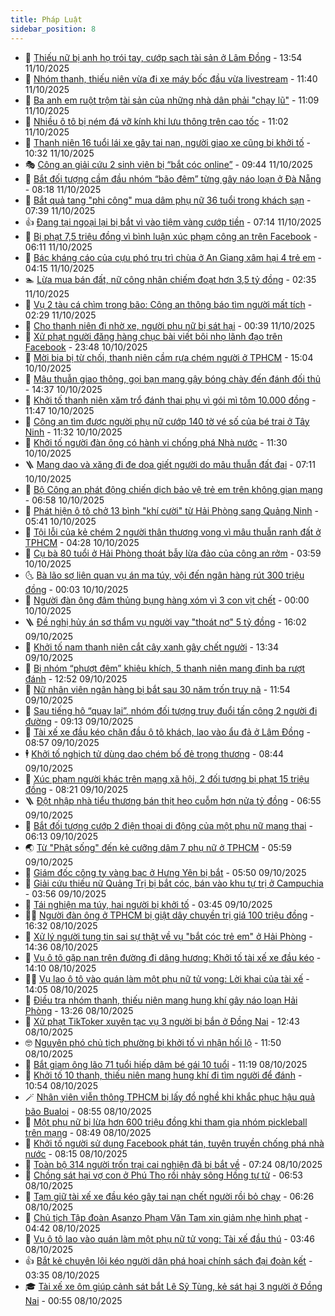 ```yaml
---
title: Pháp Luật
sidebar_position: 8
---
```


<!-- dantri-phap-luat:START -->
- 🌊 [Thiếu nữ bị anh họ trói tay, cướp sạch tài sản ở Lâm Đồng](https://dantri.com.vn/phap-luat/thieu-nu-bi-anh-ho-troi-tay-cuop-sach-tai-san-o-lam-dong-20251011200943920.htm) - 13:54 11/10/2025
- 🐲 [Nhóm thanh, thiếu niên vừa đi xe máy bốc đầu vừa livestream](https://dantri.com.vn/phap-luat/nhom-thanh-thieu-nien-vua-di-xe-may-boc-dau-vua-livestream-20251011183700526.htm) - 11:40 11/10/2025
- 🌁 [Ba anh em ruột trộm tài sản của những nhà dân phải &quot;chạy lũ&quot;](https://dantri.com.vn/phap-luat/ba-anh-em-ruot-trom-tai-san-cua-nhung-nha-dan-phai-chay-lu-20251011171121288.htm) - 11:09 11/10/2025
- 🎃 [Nhiều ô tô bị ném đá vỡ kính khi lưu thông trên cao tốc](https://dantri.com.vn/phap-luat/nhieu-o-to-bi-nem-da-vo-kinh-khi-luu-thong-tren-cao-toc-20251011175357666.htm) - 11:02 11/10/2025
- 🦅 [Thanh niên 16 tuổi lái xe gây tai nạn, người giao xe cũng bị khởi tố](https://dantri.com.vn/phap-luat/thanh-nien-16-tuoi-lai-xe-gay-tai-nan-nguoi-giao-xe-cung-bi-khoi-to-20251011172417845.htm) - 10:32 11/10/2025
- 🎭 [Công an giải cứu 2 sinh viên bị “bắt cóc online”](https://dantri.com.vn/phap-luat/cong-an-giai-cuu-2-sinh-vien-bi-bat-coc-online-20251011161131953.htm) - 09:44 11/10/2025
- 🤗 [Bắt đối tượng cầm đầu nhóm “bão đêm” từng gây náo loạn ở Đà Nẵng](https://dantri.com.vn/phap-luat/bat-doi-tuong-cam-dau-nhom-bao-dem-tung-gay-nao-loan-o-da-nang-20251011145325649.htm) - 08:18 11/10/2025
- 🚀 [Bắt quả tang &quot;phi công&quot; mua dâm phụ nữ 36 tuổi trong khách sạn](https://dantri.com.vn/phap-luat/bat-qua-tang-phi-cong-mua-dam-phu-nu-36-tuoi-trong-khach-san-20251011140916368.htm) - 07:39 11/10/2025
- 👍 [Đang tại ngoại lại bị bắt vì vào tiệm vàng cướp tiền](https://dantri.com.vn/phap-luat/dang-tai-ngoai-lai-bi-bat-vi-vao-tiem-vang-cuop-tien-20251011135403187.htm) - 07:14 11/10/2025
- 🧐 [Bị phạt 7,5 triệu đồng vì bình luận xúc phạm công an trên Facebook](https://dantri.com.vn/phap-luat/bi-phat-75-trieu-dong-vi-binh-luan-xuc-pham-cong-an-tren-facebook-20251011125947995.htm) - 06:11 11/10/2025
- 🫶 [Bác kháng cáo của cựu phó trụ trì chùa ở An Giang xâm hại 4 trẻ em](https://dantri.com.vn/phap-luat/bac-khang-cao-cua-cuu-pho-tru-tri-chua-o-an-giang-xam-hai-4-tre-em-20251011073236572.htm) - 04:15 11/10/2025
- 🏊 [Lừa mua bán đất, nữ công nhân chiếm đoạt hơn 3,5 tỷ đồng](https://dantri.com.vn/phap-luat/lua-mua-ban-dat-nu-cong-nhan-chiem-doat-hon-35-ty-dong-20251011085910618.htm) - 02:35 11/10/2025
- 🌋 [Vụ 2 tàu cá chìm trong bão: Công an thông báo tìm người mất tích](https://dantri.com.vn/phap-luat/vu-2-tau-ca-chim-trong-bao-cong-an-thong-bao-tim-nguoi-mat-tich-20251011084328766.htm) - 02:29 11/10/2025
- 👹 [Cho thanh niên đi nhờ xe, người phụ nữ bị sát hại](https://dantri.com.vn/phap-luat/cho-thanh-nien-di-nho-xe-nguoi-phu-nu-bi-sat-hai-20251011064828972.htm) - 00:39 11/10/2025
- 🫣 [Xử phạt người đăng hàng chục bài viết bôi nhọ lãnh đạo trên Facebook](https://dantri.com.vn/phap-luat/xu-phat-nguoi-dang-hang-chuc-bai-viet-boi-nho-lanh-dao-tren-facebook-20251011003917659.htm) - 23:48 10/10/2025
- 🎃 [Mời bia bị từ chối, thanh niên cầm rựa chém người ở TPHCM](https://dantri.com.vn/phap-luat/moi-bia-bi-tu-choi-thanh-nien-cam-rua-chem-nguoi-o-tphcm-20251010214009840.htm) - 15:04 10/10/2025
- 🌝 [Mâu thuẫn giao thông, gọi bạn mang gậy bóng chày đến đánh đối thủ](https://dantri.com.vn/phap-luat/mau-thuan-giao-thong-goi-ban-mang-gay-bong-chay-den-danh-doi-thu-20251010211234575.htm) - 14:37 10/10/2025
- 🚀 [Khởi tố thanh niên xăm trổ đánh thai phụ vì gói mì tôm 10.000 đồng](https://dantri.com.vn/phap-luat/khoi-to-thanh-nien-xam-tro-danh-thai-phu-vi-goi-mi-tom-10000-dong-20251010182543258.htm) - 11:47 10/10/2025
- 🥷 [Công an tìm được người phụ nữ cướp 140 tờ vé số của bé trai ở Tây Ninh](https://dantri.com.vn/phap-luat/cong-an-tim-duoc-nguoi-phu-nu-cuop-140-to-ve-so-cua-be-trai-o-tay-ninh-20251010182348160.htm) - 11:32 10/10/2025
- 👺 [Khởi tố người đàn ông có hành vi chống phá Nhà nước](https://dantri.com.vn/phap-luat/khoi-to-nguoi-dan-ong-co-hanh-vi-chong-pha-nha-nuoc-20251010181118408.htm) - 11:30 10/10/2025
- 🪜 [Mang dao và xăng đi đe dọa giết người do mâu thuẫn đất đai](https://dantri.com.vn/phap-luat/mang-dao-va-xang-di-de-doa-giet-nguoi-do-mau-thuan-dat-dai-20251010133119716.htm) - 07:11 10/10/2025
- 🦄 [Bộ Công an phát động chiến dịch bảo vệ trẻ em trên không gian mạng](https://dantri.com.vn/phap-luat/bo-cong-an-phat-dong-chien-dich-bao-ve-tre-em-tren-khong-gian-mang-20251010133609681.htm) - 06:58 10/10/2025
- 🦍 [Phát hiện ô tô chở 13 bình &quot;khí cười&quot; từ Hải Phòng sang Quảng Ninh](https://dantri.com.vn/phap-luat/phat-hien-o-to-cho-13-binh-khi-cuoi-tu-hai-phong-sang-quang-ninh-20251010122106358.htm) - 05:41 10/10/2025
- 🌁 [Tội lỗi của kẻ chém 2 người thân thương vong vì mâu thuẫn ranh đất ở TPHCM](https://dantri.com.vn/phap-luat/toi-loi-cua-ke-chem-2-nguoi-than-thuong-vong-vi-mau-thuan-ranh-dat-o-tphcm-20251010095220338.htm) - 04:28 10/10/2025
- 💯 [Cụ bà 80 tuổi ở Hải Phòng thoát bẫy lừa đảo của công an rởm](https://dantri.com.vn/phap-luat/cu-ba-80-tuoi-o-hai-phong-thoat-bay-lua-dao-cua-cong-an-rom-20251010104048566.htm) - 03:59 10/10/2025
- 🌜 [Bà lão sợ liên quan vụ án ma túy, vội đến ngân hàng rút 300 triệu đồng](https://dantri.com.vn/phap-luat/ba-lao-so-lien-quan-vu-an-ma-tuy-voi-den-ngan-hang-rut-300-trieu-dong-20251010064503233.htm) - 00:03 10/10/2025
- 👹 [Người đàn ông đâm thủng bụng hàng xóm vì 3 con vịt chết](https://dantri.com.vn/phap-luat/nguoi-dan-ong-dam-thung-bung-hang-xom-vi-3-con-vit-chet-20251009222639144.htm) - 00:00 10/10/2025
- 🪜 [Đề nghị hủy án sơ thẩm vụ người vay &quot;thoát nợ&quot; 5 tỷ đồng](https://dantri.com.vn/phap-luat/de-nghi-huy-an-so-tham-vu-nguoi-vay-thoat-no-5-ty-dong-20251009175717374.htm) - 16:02 09/10/2025
- 🦩 [Khởi tố nam thanh niên cắt cây xanh gây chết người](https://dantri.com.vn/phap-luat/khoi-to-nam-thanh-nien-cat-cay-xanh-gay-chet-nguoi-20251009200637933.htm) - 13:34 09/10/2025
- 💂 [Bị nhóm “phượt đêm” khiêu khích, 5 thanh niên mang đinh ba rượt đánh](https://dantri.com.vn/phap-luat/bi-nhom-phuot-dem-khieu-khich-5-thanh-nien-mang-dinh-ba-ruot-danh-20251009192353082.htm) - 12:52 09/10/2025
- 💃 [Nữ nhân viên ngân hàng bị bắt sau 30 năm trốn truy nã](https://dantri.com.vn/phap-luat/nu-nhan-vien-ngan-hang-bi-bat-sau-30-nam-tron-truy-na-20251009182713488.htm) - 11:54 09/10/2025
- 🧐 [Sau tiếng hô “quay lại”, nhóm đối tượng truy đuổi tấn công 2 người đi đường](https://dantri.com.vn/phap-luat/sau-tieng-ho-quay-lai-nhom-doi-tuong-truy-duoi-tan-cong-2-nguoi-di-duong-20251009153751681.htm) - 09:13 09/10/2025
- 🤗 [Tài xế xe đầu kéo chặn đầu ô tô khách, lao vào ẩu đả ở Lâm Đồng](https://dantri.com.vn/phap-luat/tai-xe-xe-dau-keo-chan-dau-o-to-khach-lao-vao-au-da-o-lam-dong-20251009145613157.htm) - 08:57 09/10/2025
- 🕴 [Khởi tố nghịch tử dùng dao chém bố đẻ trọng thương](https://dantri.com.vn/phap-luat/khoi-to-nghich-tu-dung-dao-chem-bo-de-trong-thuong-20251009153125809.htm) - 08:44 09/10/2025
- 🐎 [Xúc phạm người khác trên mạng xã hội, 2 đối tượng bị phạt 15 triệu đồng](https://dantri.com.vn/phap-luat/xuc-pham-nguoi-khac-tren-mang-xa-hoi-2-doi-tuong-bi-phat-15-trieu-dong-20251009150905720.htm) - 08:21 09/10/2025
- 🪜 [Đột nhập nhà tiểu thương bán thịt heo cuỗm hơn nửa tỷ đồng](https://dantri.com.vn/phap-luat/dot-nhap-nha-tieu-thuong-ban-thit-heo-cuom-hon-nua-ty-dong-20251009123828103.htm) - 06:55 09/10/2025
- 🤭 [Bắt đối tượng cướp 2 điện thoại di động của một phụ nữ mang thai](https://dantri.com.vn/phap-luat/bat-doi-tuong-cuop-2-dien-thoai-di-dong-cua-mot-phu-nu-mang-thai-20251009130315214.htm) - 06:13 09/10/2025
- 🌏 [Từ &quot;Phật sống&quot; đến kẻ cưỡng dâm 7 phụ nữ ở TPHCM](https://dantri.com.vn/phap-luat/tu-phat-song-den-ke-cuong-dam-7-phu-nu-o-tphcm-20251009110427513.htm) - 05:59 09/10/2025
- 🎃 [Giám đốc công ty vàng bạc ở Hưng Yên bị bắt](https://dantri.com.vn/phap-luat/giam-doc-cong-ty-vang-bac-o-hung-yen-bi-bat-20251009121411991.htm) - 05:50 09/10/2025
- 🗽 [Giải cứu thiếu nữ Quảng Trị bị bắt cóc, bán vào khu tự trị ở Campuchia](https://dantri.com.vn/phap-luat/giai-cuu-thieu-nu-quang-tri-bi-bat-coc-ban-vao-khu-tu-tri-o-campuchia-20251009103717609.htm) - 03:56 09/10/2025
- 🌁 [Tái nghiện ma túy, hai người bị khởi tố](https://dantri.com.vn/phap-luat/tai-nghien-ma-tuy-hai-nguoi-bi-khoi-to-20251009095227078.htm) - 03:45 09/10/2025
- 🧑‍💻 [Người đàn ông ở TPHCM bị giật dây chuyền trị giá 100 triệu đồng](https://dantri.com.vn/phap-luat/nguoi-dan-ong-o-tphcm-bi-giat-day-chuyen-tri-gia-100-trieu-dong-20251008225435205.htm) - 16:32 08/10/2025
- 🌮 [Xử lý người tung tin sai sự thật về vụ &quot;bắt cóc trẻ em&quot; ở Hải Phòng](https://dantri.com.vn/phap-luat/xu-ly-nguoi-tung-tin-sai-su-that-ve-vu-bat-coc-tre-em-o-hai-phong-20251008212431438.htm) - 14:36 08/10/2025
- 🤗 [Vụ ô tô gặp nạn trên đường đi dâng hương: Khởi tố tài xế xe đầu kéo](https://dantri.com.vn/phap-luat/vu-o-to-gap-nan-tren-duong-di-dang-huong-khoi-to-tai-xe-xe-dau-keo-20251008203917554.htm) - 14:10 08/10/2025
- 👨‍🏫 [Vụ lao ô tô vào quán làm một phụ nữ tử vong: Lời khai của tài xế](https://dantri.com.vn/phap-luat/vu-lao-o-to-vao-quan-lam-mot-phu-nu-tu-vong-loi-khai-cua-tai-xe-20251008181716391.htm) - 14:05 08/10/2025
- 🎉 [Điều tra nhóm thanh, thiếu niên mang hung khí gây náo loạn Hải Phòng](https://dantri.com.vn/phap-luat/dieu-tra-nhom-thanh-thieu-nien-mang-hung-khi-gay-nao-loan-hai-phong-20251008201054028.htm) - 13:26 08/10/2025
- 🤗 [Xử phạt TikToker xuyên tạc vụ 3 người bị bắn ở Đồng Nai](https://dantri.com.vn/phap-luat/xu-phat-tiktoker-xuyen-tac-vu-3-nguoi-bi-ban-o-dong-nai-20251008183954314.htm) - 12:43 08/10/2025
- 🤓 [Nguyên phó chủ tịch phường bị khởi tố vì nhận hối lộ](https://dantri.com.vn/phap-luat/nguyen-pho-chu-tich-phuong-bi-khoi-to-vi-nhan-hoi-lo-20251008182258656.htm) - 11:50 08/10/2025
- 👹 [Bắt giam ông lão 71 tuổi hiếp dâm bé gái 10 tuổi](https://dantri.com.vn/phap-luat/bat-giam-ong-lao-71-tuoi-hiep-dam-be-gai-10-tuoi-20251008163234963.htm) - 11:19 08/10/2025
- 🐘 [Khởi tố 10 thanh, thiếu niên mang hung khí đi tìm người để đánh](https://dantri.com.vn/phap-luat/khoi-to-10-thanh-thieu-nien-mang-hung-khi-di-tim-nguoi-de-danh-20251008174619200.htm) - 10:54 08/10/2025
- 🪄 [Nhân viên viễn thông TPHCM bị lấy đồ nghề khi khắc phục hậu quả bão Bualoi](https://dantri.com.vn/phap-luat/nhan-vien-vien-thong-tphcm-bi-lay-do-nghe-khi-khac-phuc-hau-qua-bao-bualoi-20251008153415092.htm) - 08:55 08/10/2025
- 💄 [Một phụ nữ bị lừa hơn 600 triệu đồng khi tham gia nhóm pickleball trên mạng](https://dantri.com.vn/phap-luat/mot-phu-nu-bi-lua-hon-600-trieu-dong-khi-tham-gia-nhom-pickleball-tren-mang-20251008151634103.htm) - 08:49 08/10/2025
- 🐎 [Khởi tố người sử dụng Facebook phát tán, tuyên truyền chống phá nhà nước](https://dantri.com.vn/phap-luat/khoi-to-nguoi-su-dung-facebook-phat-tan-tuyen-truyen-chong-pha-nha-nuoc-20251008122606388.htm) - 08:15 08/10/2025
- 💯 [Toàn bộ 314 người trốn trại cai nghiện đã bị bắt về](https://dantri.com.vn/phap-luat/toan-bo-314-nguoi-tron-trai-cai-nghien-da-bi-bat-ve-20251008095518253.htm) - 07:24 08/10/2025
- 💯 [Chồng sát hại vợ con ở Phú Thọ rồi nhảy sông Hồng tự tử](https://dantri.com.vn/phap-luat/chong-sat-hai-vo-con-o-phu-tho-roi-nhay-song-hong-tu-tu-20251008134508665.htm) - 06:53 08/10/2025
- 🌈 [Tạm giữ tài xế xe đầu kéo gây tai nạn chết người rồi bỏ chạy](https://dantri.com.vn/phap-luat/tam-giu-tai-xe-xe-dau-keo-gay-tai-nan-chet-nguoi-roi-bo-chay-20251008130356538.htm) - 06:26 08/10/2025
- 🧠 [Chủ tịch Tập đoàn Asanzo Phạm Văn Tam xin giảm nhẹ hình phạt](https://dantri.com.vn/phap-luat/chu-tich-tap-doan-asanzo-pham-van-tam-xin-giam-nhe-hinh-phat-20251008111840475.htm) - 04:42 08/10/2025
- 🌈 [Vụ ô tô lao vào quán làm một phụ nữ tử vong: Tài xế đầu thú](https://dantri.com.vn/phap-luat/vu-o-to-lao-vao-quan-lam-mot-phu-nu-tu-vong-tai-xe-dau-thu-20251008102850494.htm) - 03:46 08/10/2025
- 👍 [Bắt kẻ chuyên lôi kéo người dân phá hoại chính sách đại đoàn kết](https://dantri.com.vn/phap-luat/bat-ke-chuyen-loi-keo-nguoi-dan-pha-hoai-chinh-sach-dai-doan-ket-20251008100838584.htm) - 03:35 08/10/2025
- 🎓 [Tài xế xe ôm giúp cảnh sát bắt Lê Sỹ Tùng, kẻ sát hại 3 người ở Đồng Nai](https://dantri.com.vn/phap-luat/tai-xe-xe-om-giup-canh-sat-bat-le-sy-tung-ke-sat-hai-3-nguoi-o-dong-nai-20251008002307684.htm) - 00:55 08/10/2025<!-- dantri-phap-luat:END -->
